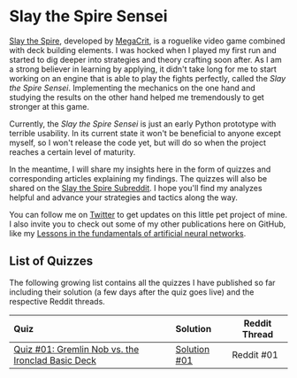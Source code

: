 # Slay the Spire Sensei

[Slay the Spire](https://en.wikipedia.org/wiki/Slay_the_Spire), developed by [MegaCrit](https://www.megacrit.com/), is a roguelike video game combined with deck building elements. I was hocked when I played my first run and started to dig deeper into strategies and theory crafting soon after. As I am a strong believer in learning by applying, it didn't take long for me to start working on an engine that is able to play the fights perfectly, called the *Slay the Spire Sensei*. Implementing the mechanics on the one hand and studying the results on the other hand helped me tremendously to get stronger at this game.

Currently, the *Slay the Spire Sensei* is just an early Python prototype with terrible usability. In its current state it won't be beneficial to anyone except myself, so I won't release the code yet, but will do so when the project reaches a certain level of maturity.

In the meantime, I will share my insights here in the form of quizzes and corresponding articles explaining my findings. The quizzes will also be shared on the [Slay the Spire Subreddit](https://www.reddit.com/r/slaythespire/). I hope you'll find my analyzes helpful and advance your strategies and tactics along the way.

You can follow me on [Twitter](https://twitter.com/Dementophobia) to get updates on this little pet project of mine. I also invite you to check out some of my other publications here on GitHub, like my [Lessons in the fundamentals of artificial neural networks](https://github.com/Dementophobia/fundamentals-of-artificial-neural-networks/blob/master/README.md).

## List of Quizzes

The following growing list contains all the quizzes I have published so far including their solution (a few days after the quiz goes live) and the respective Reddit threads.

| Quiz                                                         | Solution                                                     | Reddit Thread |
| :----------------------------------------------------------- | :----------------------------------------------------------- | ------------- |
| [Quiz #01: Gremlin Nob vs. the Ironclad Basic Deck](./Quiz-01-Goblin-Nob-vs-Ironclad-Basic-Deck/README.md#quiz-01-goblin-nob-vs-ironclad-basic-deck) | [Solution #01](./Quiz-01-Goblin-Nob-vs-Ironclad-Basic-Deck/Solution.md#quiz-01-solution) | Reddit #01    |
